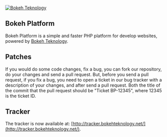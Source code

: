 [![Bokeh Teknology](http://www.bokehteknology.net/community/images/bokeh_platform.png)](http://www.bokehteknology.net)

## Bokeh Platform

Bokeh Platform is a simple and faster PHP platform for develop websites, powered by [Bokeh Teknology](http://www.bokehteknology.net/).

## Patches

If you would do some code changes, fix a bug, you can fork our repository, do your changes and send a pull request.
But, before you send a pull request, if you fix a bug, you need to open a ticket in our bug tracker with a description of your changes, and after send a pull request.
Both the title of the commit that the pull request should be "Ticket BP-12345", where 12345 is the ticket ID.

## Tracker
The tracker is now available at: [http://tracker.bokehteknology.net/](http://tracker.bokehteknology.net/).
